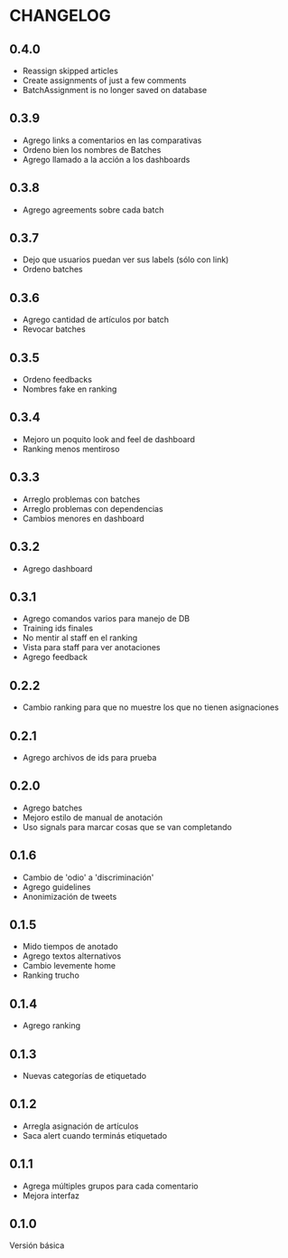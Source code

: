 # CHANGELOG

## 0.4.0

- Reassign skipped articles
- Create assignments of just a few comments
- BatchAssignment is no longer saved on database

## 0.3.9

- Agrego links a comentarios en las comparativas
- Ordeno bien los nombres de Batches
- Agrego llamado a la acción a los dashboards

## 0.3.8

- Agrego agreements sobre cada batch

## 0.3.7

- Dejo que usuarios puedan ver sus labels (sólo con link)
- Ordeno batches

## 0.3.6

- Agrego cantidad de artículos por batch
- Revocar batches

## 0.3.5

- Ordeno feedbacks
- Nombres fake en ranking

## 0.3.4

- Mejoro un poquito look and feel de dashboard
- Ranking menos mentiroso

## 0.3.3

- Arreglo problemas con batches
- Arreglo problemas con dependencias
- Cambios menores en dashboard

## 0.3.2

- Agrego dashboard


## 0.3.1

- Agrego comandos varios para manejo de DB
- Training ids finales
- No mentir al staff en el ranking
- Vista para staff para ver anotaciones
- Agrego feedback

## 0.2.2

- Cambio ranking para que no muestre los que no tienen asignaciones

## 0.2.1

- Agrego archivos de ids para prueba

## 0.2.0


- Agrego batches
- Mejoro estilo de manual de anotación
- Uso signals para marcar cosas que se van completando


## 0.1.6

- Cambio de 'odio' a 'discriminación'
- Agrego guidelines
- Anonimización de tweets

## 0.1.5

- Mido tiempos de anotado
- Agrego textos alternativos
- Cambio levemente home
- Ranking trucho

## 0.1.4

- Agrego ranking

## 0.1.3

- Nuevas categorías de etiquetado

## 0.1.2

- Arregla asignación de artículos
- Saca alert cuando terminás etiquetado

## 0.1.1

- Agrega múltiples grupos para cada comentario
- Mejora interfaz

## 0.1.0

Versión básica
